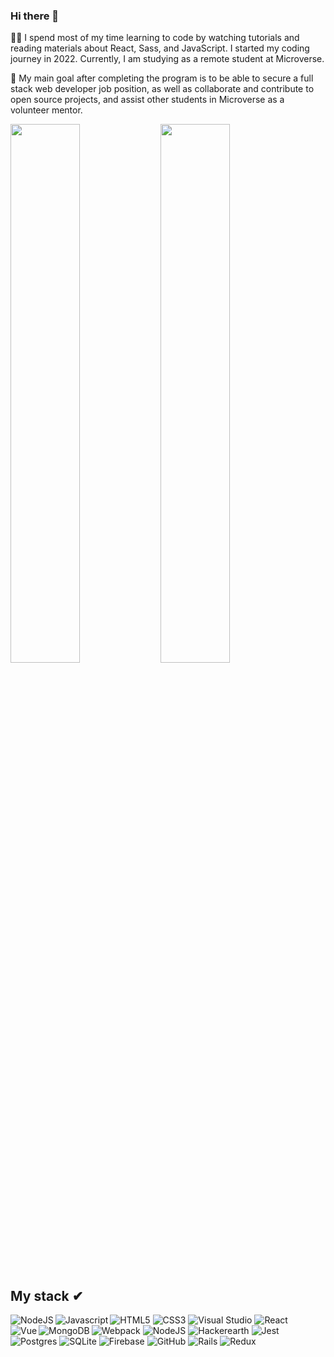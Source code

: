 ### Hi there 👋

👨‍💻 I spend most of my time learning to code by watching tutorials and reading materials about React, Sass,
and JavaScript. I started my coding journey in 2022. Currently, I am studying as a remote student
at Microverse.

🥅 My main goal after completing the program is to be able to secure a full stack web developer job position,
as well as collaborate and contribute to open source projects, and assist other students in Microverse as a
volunteer mentor.
 
<img align="left" width="47%" src="https://github-readme-stats.vercel.app/api?username=masangana&theme=tokyonight" />

<img align="letf" width="47%" src="https://github-readme-stats.vercel.app/api/top-langs/?username=masangana&theme=tokyonight&layout=compact" />

## My stack ✔︎
![HTML5](https://img.shields.io/badge/html5-%23E34F26.svg?style=for-the-badge&logo=html5&logoColor=white) ![CSS3](https://img.shields.io/badge/css3-%231572B6.svg?style=for-the-badge&logo=css3&logoColor=white) ![Visual Studio](https://img.shields.io/badge/Visual%20Studio-5C2D91.svg?style=for-the-badge&logo=visual-studio&logoColor=white) <img align="left" alt="NodeJS" src="https://img.shields.io/badge/node.js-%2343853D.svg?style=for-the-badge&logo=node-dot-js&logoColor=white" />  <img align="left" alt="Javascript" src="https://img.shields.io/badge/javascript-%23323330.svg?style=for-the-badge&logo=javascript&logoColor=%23F7DF1E" /> 
  <img align="" alt="React" src="https://img.shields.io/badge/react-%2320232a.svg?style=for-the-badge&logo=react&logoColor=%2361DAFB" />
  ![Webpack](https://img.shields.io/badge/webpack-%238DD6F9.svg?style=for-the-badge&logo=webpack&logoColor=black)
  ![NodeJS](https://img.shields.io/badge/node.js-6DA55F?style=for-the-badge&logo=node.js&logoColor=white) <img align="left" alt="Vue" src="https://img.shields.io/badge/vuejs-%2335495e.svg?style=for-the-badge&logo=vuedotjs&logoColor=%234FC08D" /> ![Hackerearth](https://img.shields.io/badge/HackerEarth-%232C3454.svg?&style=for-the-badge&logo=HackerEarth&logoColor=Blue)  ![Jest](https://img.shields.io/badge/-jest-%23C21325?style=for-the-badge&logo=jest&logoColor=white)  <img align="left" alt="MongoDB" src="https://img.shields.io/badge/MongoDB-%234ea94b.svg?style=for-the-badge&logo=mongodb&logoColor=white" />   ![Postgres](https://img.shields.io/badge/postgres-%23316192.svg?style=for-the-badge&logo=postgresql&logoColor=white)   ![SQLite](https://img.shields.io/badge/sqlite-%2307405e.svg?style=for-the-badge&logo=sqlite&logoColor=white)   ![Firebase](https://img.shields.io/badge/firebase-%23039BE5.svg?style=for-the-badge&logo=firebase)   ![GitHub](https://img.shields.io/badge/github-%23121011.svg?style=for-the-badge&logo=github&logoColor=white)   ![Rails](https://img.shields.io/badge/rails-%23CC0000.svg?style=for-the-badge&logo=ruby-on-rails&logoColor=white)   ![Redux](https://img.shields.io/badge/redux-%23593d88.svg?style=for-the-badge&logo=redux&logoColor=white)



<!--
**masangana/masangana** is a ✨ _special_ ✨ repository because its `README.md` (this file) appears on your GitHub profile.

Here are some ideas to get you started:

- 🔭 I’m currently working on ...
- 🌱 I’m currently learning ...
- 👯 I’m looking to collaborate on ...
- 🤔 I’m looking for help with ...
- 💬 Ask me about ...
- 📫 How to reach me: ...
- 😄 Pronouns: ...
- ⚡ Fun fact: ...
-->

